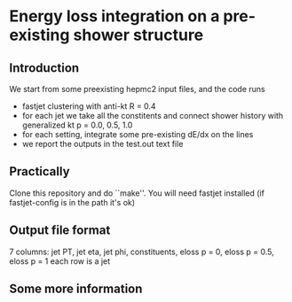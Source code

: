 
# Energy loss integration on a pre-existing shower structure

## Introduction

We start from some preexisting hepmc2 input files, and the code runs
- fastjet clustering with anti-kt R = 0.4
- for each jet we take all the constitents and connect shower history with generalized kt p = 0.0, 0.5, 1.0
- for each setting, integrate some pre-existing dE/dx on the lines
- we report the outputs in the test.out text file


## Practically

Clone this repository and do ``make''.  You will need fastjet installed (if fastjet-config is in the path it's ok)


## Output file format

7 columns: jet PT, jet eta, jet phi, constituents, eloss p = 0, eloss p = 0.5, eloss p = 1
each row is a jet


## Some more information







